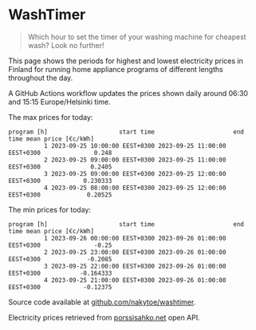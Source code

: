 
# WashTimer

> Which hour to set the timer of your washing machine for cheapest wash? Look no further!

This page shows the periods for highest and lowest electricity prices in Finland 
for running home appliance programs of different lengths throughout the day. 

A GitHub Actions workflow updates the prices shown daily around 06:30 and 15:15 Europe/Helsinki time.

The max prices for today:

	program [h]                    start time                      end time mean price [€c/kWh]
	          1 2023-09-25 10:00:00 EEST+0300 2023-09-25 11:00:00 EEST+0300               0.248
	          2 2023-09-25 09:00:00 EEST+0300 2023-09-25 11:00:00 EEST+0300              0.2405
	          3 2023-09-25 09:00:00 EEST+0300 2023-09-25 12:00:00 EEST+0300            0.230333
	          4 2023-09-25 08:00:00 EEST+0300 2023-09-25 12:00:00 EEST+0300             0.20525

The min prices for today:

	program [h]                    start time                      end time mean price [€c/kWh]
	          1 2023-09-26 00:00:00 EEST+0300 2023-09-26 01:00:00 EEST+0300               -0.25
	          2 2023-09-25 23:00:00 EEST+0300 2023-09-26 01:00:00 EEST+0300             -0.2085
	          3 2023-09-25 22:00:00 EEST+0300 2023-09-26 01:00:00 EEST+0300           -0.164333
	          4 2023-09-25 21:00:00 EEST+0300 2023-09-26 01:00:00 EEST+0300            -0.12375


Source code available at [github.com/nakytoe/washtimer](https://github.com/nakytoe/washtimer).

Electricity prices retrieved from [porssisahko.net](https://porssisahko.net/api) open API.
